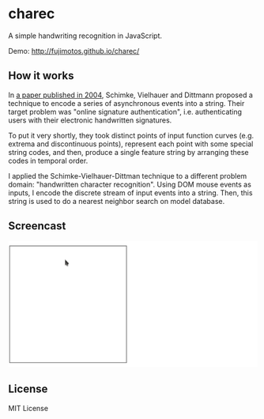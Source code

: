 charec
======

A simple handwriting recognition in JavaScript.

Demo: http://fujimotos.github.io/charec/

How it works
------------

In [a paper published in 2004](https://scholar.google.com/scholar?cluster=2366365863084429505),
Schimke, Vielhauer and Dittmann proposed a technique to encode a
series of asynchronous events into a string.
Their target problem was "online signature authentication",
i.e. authenticating users with their electronic handwritten signatures.

To put it very shortly, they took distinct points of input function
curves (e.g. extrema and discontinuous points), represent each point
with some special string codes, and then, produce a single feature
string by arranging these codes in temporal order.

I applied the Schimke-Vielhauer-Dittman technique to a different problem
domain: "handwritten character recognition". Using DOM mouse events as
inputs, I encode the discrete stream of input events into a string.
Then, this string is used to do a nearest neighbor search on model database.

Screencast
----------

![Screencast](img/charec_screencast.gif)

License
-------

MIT License
